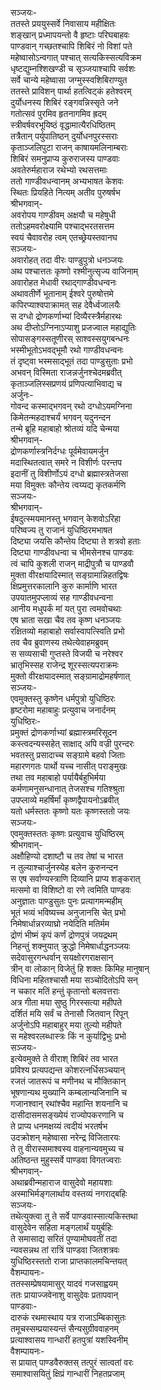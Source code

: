सञ्जयः-  
ततस्ते प्रययुस्सर्वे निवासाय महीक्षितः  
शङ्खान् प्रध्मापयन्तो वै हृष्टाः परिघबाहवः  
पाण्डवान् गच्छतश्चापि शिबिरं नो विशां पते  
महेष्वासोऽन्वगात् पश्चात् सत्यकिस्सत्यविक्रम  
धृष्टद्युम्नश्शिखण्डी च सृञ्जयाश्चापि सर्वशः  
सर्वे चान्ये महेष्वासा जग्मुस्स्वशिबिराण्युत  
ततस्ते प्राविशन् पार्था हतत्विट्कं हतेश्वरम्  
दुर्योधनस्य शिबिरं रङ्गवन्निस्सृते जने  
गतोत्सवं पुरमिव हृतनागमिव ह्रदम्  
स्त्रीवर्षवरभूयिष्ठं वृद्धामात्यैरधिष्ठितम्  
तत्रैतान् पर्युपातिष्ठन् दुर्योधनपुरस्सराः  
कृताञ्जलिपुटा राजन् काषायमलिनाम्बराः  
शिबिरं समनुप्राप्य कुरुराजस्य पाण्डवाः  
अवतेरुर्महाराज रथेभ्यो रथसत्तमाः  
ततो गाण्डीवधन्वानम् अभ्यभाषत केशवः  
स्थितः प्रियहिते नित्यम् अतीव पुरुषर्षभ  
श्रीभगवान्-  
अवरोपय गाण्डीवम् अक्षयौ च महेषुधी  
ततोऽहमवरोक्ष्यामि पश्चाद्भरतसत्तम  
स्वयं चैवावरोह त्वम् एतच्छ्रेयस्तवानघ  
सञ्जयः-  
अवारोहत् तदा वीरः पाण्डुपुत्रो धनञ्जयः  
अथ पश्चात्ततः कृष्णो रश्मीनुत्सृज्य वाजिनाम्  
अवारोहत मेधावी रथाद्गाण्डीवधन्वनः  
अथावतीर्णे भूतानाम् ईश्वरे पुरुषोत्तमे  
कपिरप्याश्वपाक्रामत् सह देवैर्ध्वजालयैः  
स दग्धो द्रोणकर्णाभ्यां दिव्यैरस्त्रैर्महारथः  
अथ दीप्तोऽग्निनाऽप्याशु प्रजज्वाल महाद्युतिः  
सोपासङ्गस्सतूणीरस् साश्वस्सयुगबन्धनः  
भस्मीभूतोऽभवद्भूमौ रथो गाण्डीवधन्वनः  
तं दृष्ट्वा भस्मसाद्भूतं तदा पाण्डुसुताः प्रभो  
अभवन् विस्मिता राजन्नर्जुनश्चेदमब्रवीत्  
कृताञ्जलिस्सप्रणयं प्रणिपत्याभिवाद्य च  
अर्जुनः-  
गोवन्द कस्माद्भगवन् रथो दग्धोऽयमग्निना  
किमेतन्महदाश्चर्यं भगवन् यदुनन्दन  
तन्मे ब्रूहि महाबाहो श्रोतव्यं यदि चेन्मया  
श्रीभगवान्-  
द्रोणकर्णास्त्रनिर्दग्धः पूर्वमेवायमर्जुन  
मदास्थितत्वात् समरे न विशीर्णः परन्तप  
इदानीं तु विशीर्णोऽयं दग्धो ब्रह्मास्त्रतेजसा  
मया विमुक्तः कौन्तेय त्वय्यद्य कृतकर्मणि  
सञ्जयः-  
श्रीभगवान्-  
ईषदुत्स्मयमानस्तु भगवान् केशवोऽरिहा  
परिष्वज्य तु राजानं युधिष्ठिरमभाषत  
दिष्ट्या जयसि कौन्तेय दिष्ट्या ते शत्रवो हताः  
दिष्ट्या गाण्डीवधन्वा च भीमसेनश्च पाण्डवः  
त्वं चापि कुशली राजन् माद्रीपुत्रौ च पाण्डवौ  
मुक्ता वीरक्षयादिस्मात् सङ्ग्रामान्निहतद्विषः  
क्षिप्रमुत्तरकालानि कुरु कार्माणि भारत  
उपयातमुपप्लाव्यं सह गाण्डीवधन्वना  
आनीय मधुपर्कं मां यत् पुरा त्वमवोचथाः  
एष भ्राता सखा चैव तव कृष्ण धनञ्जयः  
रक्षितव्यो महाबाहो सर्वास्वापत्स्विति प्रभो  
तव चैव ब्रुवाणस्य तथेत्येवाहमब्रुवम्  
स सव्यसाची गुप्तस्ते विजयी च नरेश्वर  
भ्रातृभिस्सह राजेन्द्र शूरस्सत्यपराक्रमः  
मुक्तो वीरक्षयादस्मात् सङ्ग्रामाद्रोमहर्षणात्  
सञ्जयः-  
एवमुक्तस्तु कृष्णेन धर्मपुत्रो युधिष्ठिरः  
हृष्टरोमा महाबाहुः प्रत्युवाच जनार्दनम्  
युधिष्ठिरः-  
प्रमुक्तं द्रोणकर्णाभ्यां ब्रह्मास्त्रमरिसूदन  
कस्त्वदन्यस्सहेत् साक्षाद् अपि वज्री पुरन्दरः  
भवतस्तु प्रसादाच्च सङ्ग्रामे बहवो जिताः  
महारणगतः पार्थो यच्च नासीत् पराङ्मुखः  
तथा तव महाबाहो पर्यायैर्बहुभिर्मया  
कर्मणामनुसन्धानात् तेजसश्च गतिश्श्रुता  
उपप्लाव्ये महर्षिर्मां कृष्णद्वैपायनोऽब्रवीत्  
यतो धर्मस्ततः कृष्णो यतः कृष्णस्ततो जयः  
सञ्जयः-  
एवमुक्तस्ततः कृष्णः प्रत्युवाच युधिष्ठिरम्  
श्रीभगवान्-  
अक्षौहिण्यो दशाष्टौ च तव तेषां च भारत  
न तुल्याश्चार्जुनस्येह बलेन कुरुनन्दन  
स एष सर्वाण्यस्त्राणि दिव्यानि प्राप्य शङ्करात्  
मत्समो वा विशिष्टो वा रणे त्वमिति पाण्डवः  
अनुज्ञातः पाण्डुसुतः पुनः प्रत्यागमन्महीम्  
भूतं भव्यं भविष्यच्च अनुजानसि चेत् प्रभो  
निमेषार्धान्नरव्याघ्रो नयेदिति मतिर्मम  
द्रोणं भीष्मं कृपं कर्णं द्रोणपुत्रं जयद्रथम्  
निहन्तुं शक्नुयात् क्रुद्धो निमेषार्धाद्धनञ्जयः  
सदेवासुरगन्धर्वान् सयक्षोरगराक्षसान्  
त्रीन् वा लोकान् विजेतुं हि शक्तः किमिह मानुषान्  
विधिना महितश्चासौ मया सञ्चोदितोऽपि सन्  
न चकार मतिं हन्तुं कृतान्तो बलवत्तराः  
अत्र गीता मया सुष्ठु गिरस्सत्या महीपते  
दर्शितं मयि सर्वं च तेनासौ जितवान् रिपून्  
अर्जुनोऽपि महाबाहुर् मया तुल्यो महीपते  
स महेश्वरलब्धास्त्रः किं न कुर्याद्विभुः प्रभो  
सञ्जयः-  
इत्येवमुक्ते ते वीराश् शिबिरं तव भारत  
प्रविश्य प्रत्यपद्यन्त कोशरत्नर्धिसञ्चयान्  
रजतं जातरूपं च मणीनथ च मौक्तिकान्  
भूषणान्यथ मुख्यानि कम्बलान्यजिनानि च  
गजानश्वान् रथांश्चैव महान्ति शयनानि च  
दासीदासमसङ्ख्येयं राज्योपकरणानि च  
ते प्राप्य धनमक्षय्यं त्वदीयं भरतर्षभ  
उदक्रोशन् महेष्वासा नरेन्द्र विजितारयः  
ते तु वीरास्समाश्वस्य वाहनान्यवमुच्य च  
अतिष्ठन्त मुहुस्सर्वे पाण्डवा विगतज्वराः  
श्रीभगवान्-  
अथाब्रवीन्महाराज वासुदेवो महायशाः  
अस्माभिर्मङ्गलार्थाय वस्तव्यं नगराद्बहिः  
सञ्जयः-  
तथेत्युक्त्वा तु ते सर्वे पाण्डवास्सात्यकिस्तथा  
वासुदेवेन सहिता मङ्गलार्थं ययुर्बहिः  
ते समासाद्य सरितं पुण्यामोघवतीं तदा  
न्यवसन्नथ तां रात्रिं पाण्डवा जितशत्रवः  
युधिष्ठिरस्ततो राजा प्राप्तकालमचिन्तयत्  
वैशम्पायनः-  
ततस्सम्प्रेषयामासुर् यादवं गजसाह्वयम्  
ततः प्रायाज्जवेनाशु वासुदेवः प्रतापवान्  
पाण्डवाः-  
दारुकं रथमास्थाय यत्र राजाऽम्बिकासुतः  
तमूचस्सम्प्रयास्यन्तं सैन्यसुग्रीववाहनम्  
प्रत्याश्वासय गान्धारीं हतपुत्रां यशस्विनीम्  
वैशम्पायनः-  
स प्रायात् पाण्डवैरुक्तस् तत्पुरं सात्वतां वरः  
समाश्वासयितुं क्षिप्रं गान्धारीं निहतप्रजाम्  
